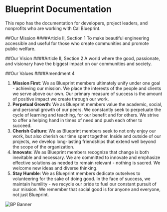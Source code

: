 Blueprint Documentation
====

This repo has the documentation for developers, project leaders, and nonprofits who are working with Cal Blueprint.

##Our Mission
####Article II, Section 1
To make beautiful engineering accessible and useful for those who create communities and promote public welfare.

##Our Vision
####Article II, Section 2
A world where the good, passionate, and visionary have the biggest impact on our communities and society.

##Our Values
####Amendment 4
1. **Mission First**: We as Blueprint members ultimately unify under one goal - achieving our mission. We place the interests of the people and clients we serve above our own. Our primary measure of success is the amount of positive impact we create through our work.
2. **Perpetual Growth**: We as Blueprint members value the academic, social, and personal growth of our peers. We constantly seek to perpetuate the cycle of learning and teaching, for our benefit and for others. We strive to offer a helping hand in times of need and push each other to succeed.
3. **Cherish Culture**: We as Blueprint members seek to not only enjoy our work, but also cherish our time spent together. Inside and outside of our projects, we develop long-lasting friendships that extend well beyond the scope of the organization.
4. **Innovate**: We as Blueprint members recognize that change is both inevitable and necessary. We are committed to innovate and emphasize effective solutions as needed to remain relevant - nothing is sacred. We welcome new ideas and diverse thinking.
5. **Stay Humble**: We as Blueprint members dedicate outselves to volunteering for the sake of doing good. In the face of success, we maintain humility - we recycle our pride to fuel our constant pursuit of our mission. We remember that social good is for anyone and everyone, not just Blueprint.

![BP Banner](https://cloud.githubusercontent.com/assets/2468904/11998649/8a12f970-aa5d-11e5-8dab-7eef0766c793.png)
